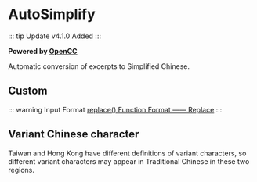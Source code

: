 # AutoSimplify

::: tip Update
v4.1.0 Added
:::

**Powered by [OpenCC](https://github.com/BYVoid/OpenCC)**

Automatic conversion of excerpts to Simplified Chinese.

## Custom

::: warning Input Format
[replace() Function Format —— Replace](../custom.md#replace-function)
:::

## Variant Chinese character

Taiwan and Hong Kong have different definitions of variant characters, so different variant characters may appear in Traditional Chinese in these two regions.
